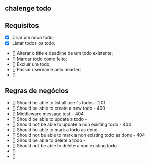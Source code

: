 ## chalenge todo

## Requisitos
- [x] Criar um novo todo;
- [x] Listar todos os todo;
- [] Alterar o title e deadline de um todo existente;
- [] Marcar todo como feito;
- [] Excluir um todo;
- [] Passar username pelo header;
- [] 

## Regras de negócios

- [] Should be able to list all user's todos - 201
- [] Should be able to create a new todo - 400
- [] Middleware message test - 404
- [] Should be able to update a todo - 
- [] Should not be able to update a non existing todo - 404 
- [] Should be able to mark a todo as done - 
- [] Should not be able to mark a non existing todo as done - 404 
- [] Should be able to delete a todo - 
- [] Should not be able to delete a non existing todo - 
- [] 
- [] 


